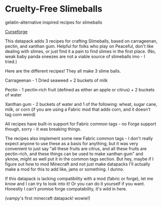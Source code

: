 # Cruelty-Free Slimeballs
gelatin-alternative inspired recipes for slimeballs

[Curseforge](https://www.curseforge.com/minecraft/mc-addons/cruelty-free-slimeballs)

This datapack adds 3 recipes for crafting Slimeballs, based on carrageenan, pectin, and xanthan gum. Helpful for folks who play on Peaceful, don't like dealing with slimes, or just find it a pain to find slimes in the first place. (No, weak baby panda sneezes are not a viable source of slimeballs imo - I tried.)


Here are the different recipes! They all make 3 slime balls.

Carrageenan - 1 Dried seaweed + 2 buckets of milk

Pectin - 1 pectin-rich fruit (defined as either an apple or citrus) + 2 buckets of water

Xanthan gum - 2 buckets of water and 1 of the following: wheat, sugar cane, milk, or corn (if you are using a Fabric mod that adds corn, and it doesn't tag corn weird)


All recipes have built-in support for Fabric common tags - no Forge support though, sorry - it was breaking things.

The recipes also implement some new Fabric common tags - I don't really expect anyone to use these as a basis for anything, but it was very convenient to just say "all these fruits are citrus, and all these fruits are pectin-rich, and these things can be used to make xanthan gum" and yknow, might as well put it in the common tags section. But hey, maybe if I figure out how to mod Minecraft and not just make datapacks I'll actually make a mod for this to add like, jams or something. I dunno.

If this datapack is lacking compatibility with a mod (fabric or forge), let me know and I can try to look into it! Or you can do it yourself if you want. Honestly I can't promise forge compatability, it's wild in here.

(vampy's first minecraft datapack! wowie!)
